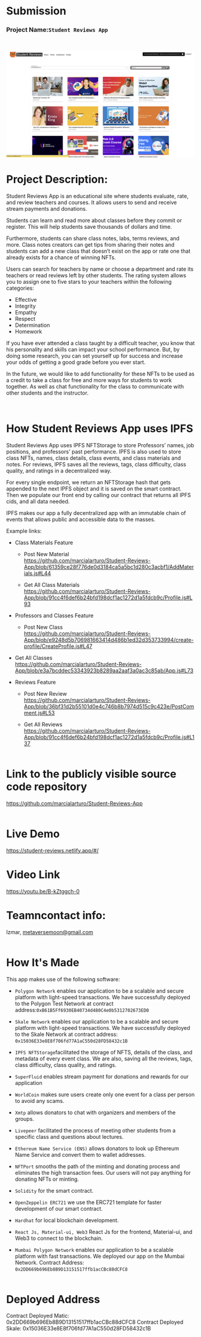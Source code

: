 # Submission

### Project Name:`Student Reviews App`

<br/>

![HomePage](https://raw.githubusercontent.com/marcialarturo/Student-Reviews-App/main/preview.png)

# Project Description:

Student Reviews App is an educational site where students evaluate, rate, and review teachers and courses. It allows users to send and receive stream payments and donations.

Students can learn and read more about classes before they commit or register. This will help students save thousands of dollars and time.

Furthermore, students can share class notes, labs, terms reviews, and more. Class notes creators can get tips from sharing their notes and students can add a new class that doesn’t exist on the app or rate one that already exists for a chance of winning NFTs.

Users can search for teachers by name or choose a department and rate its teachers or read reviews left by other students. The rating system allows you to assign one to five stars to your teachers within the following categories:

- Effective
- Integrity
- Empathy
- Respect
- Determination
- Homework

If you have ever attended a class taught by a difficult teacher, you know that his personality and skills can impact your school performance. But, by doing some research, you can set yourself up for success and increase your odds of getting a good grade before you ever start.

In the future, we would like to add functionality for these NFTs to be used as a credit to take a class for free and more ways for students to work together. As well as chat functionality for the class to communicate with other students and the instructor.

<br/>

# How Student Reviews App uses IPFS

Student Reviews App uses IPFS NFTStorage to store Professors’ names, job positions, and professors' past performance. IPFS is also used to store class NFTs, names, class details, class events, and class materials and notes. For reviews, IPFS saves all the reviews, tags, class difficulty, class quality, and ratings in a decentralized way.

For every single endpoint, we return an NFTStorage hash that gets appended to the next IPFS object and it is saved on the smart contract. Then we populate our front end by calling our contract that returns all IPFS cids, and all data needed.

IPFS makes our app a fully decentralized app with an immutable chain of events that allows public and accessible data to the masses.

Example links:

- Class Materials Feature

  - Post New Material <br/>
    https://github.com/marcialarturo/Student-Reviews-App/blob/61359ce28f776de0d3184ca5a5bc1d280c3acbf1/AddMaterials.js#L44

  - Get All Class Materials <br/>
    https://github.com/marcialarturo/Student-Reviews-App/blob/91cc4f6def6b24bfd198dcf1ac1272d1a5fdcb9c/Profile.js#L93

- Professors and Classes Feature
  - Post New Class <br/>
    https://github.com/marcialarturo/Student-Reviews-App/blob/e9248d5b706981663414d486b1ed32d353733994/create-profile/CreateProfile.js#L47

* Get All Classes <br/>
  https://github.com/marcialarturo/Student-Reviews-App/blob/e3a7bcddec53343923b8289aa2aaf3a0ac3c85ab/App.js#L73

* Reviews Feature

  - Post New Review<br/>
    https://github.com/marcialarturo/Student-Reviews-App/blob/36bf31d2b55101d0e4c746b8b7974d515c9c423e/PostComment.js#L53

  - Get All Reviews <br/>
    https://github.com/marcialarturo/Student-Reviews-App/blob/91cc4f6def6b24bfd198dcf1ac1272d1a5fdcb9c/Profile.js#L137
    <br/><br/>

# Link to the publicly visible source code repository

https://github.com/marcialarturo/Student-Reviews-App<br/><br/>

# Live Demo

https://student-reviews.netlify.app/#/

# Video Link

https://youtu.be/B-kZtggch-0

# Teamncontact info:

Izmar, metaversemoon@gmail.com
<br/><br/>

# How It's Made

This app makes use of the following software:

- `Polygon Network` enables our application to be a scalable and secure platform with light-speed transactions. We have successfully deployed to the Polygon Test Network at contract address:`0xB61B5Ff6930EB40734d480C4e0b5312702673ED0`

- `Skale Network` enables our application to be a scalable and secure platform with light-speed transactions. We have successfully deployed to the Skale Network at contract address: `0x15036E33e8E8f706fd77A1aC550d28FD58432c1B`

- `IPFS NFTStorage`facilitated the storage of NFTS, details of the class, and metadata of every event class. We are also, saving all the reviews, tags, class difficulty, class quality, and ratings.

* `SuperFluid` enables stream payment for donations and rewards for our application

* `WorldCoin` makes sure users create only one event for a class per person to avoid any scams.

* `Xmtp` allows donators to chat with organizers and members of the groups.

* `Livepeer` facilitated the process of meeting other students from a specific class and questions about lectures.

* `Ethereum Name Service (ENS)` allows donators to look up Ethereum Name Service and convert them to wallet addresses.

- `NFTPort` smooths the path of the minting and donating process and eliminates the high transaction fees. Our users will not pay anything for donating NFTs or minting.
- `Solidity` for the smart contract.
- `OpenZeppelin ERC721` we use the ERC721 template for faster development of our smart contract.
- `Hardhat` for local blockchain development.
- `React Js, Material-ui, Web3` React Js for the frontend, Material-ui, and Web3 to connect to the blockchain.

- `Mumbai Polygon Network` enables our application to be a scalable platform with fast transactions. We deployed our app on the Mumbai Network. Contract Address: `0x2DD669b696Eb8B9D13151517ffb1acCBc88dCFC8`
  <br/><br/>

# Deployed Address

Contract Deployed Matic: 0x2DD669b696Eb8B9D13151517ffb1acCBc88dCFC8
Contract Deployed Skale: 0x15036E33e8E8f706fd77A1aC550d28FD58432c1B
